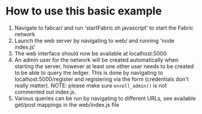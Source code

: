 # How to use this basic example
1. Navigate to fabcar/ and run 'startFabric.sh javascript' to start the Fabric network
2. Launch the web server by navigating to web/ and running 'node index.js'
3. The web interface should now be available at localhost:5000
4. An admin user for the network will be created automatically when starting the server, however at least one other user needs to be created to be able to query the ledger. This is done by navigating to localhost:5000/register and registering via the form (credentials don't really matter).
NOTE: please make sure ```enroll_admin()``` is not commented out index.js.
5. Various queries can be run by navigating to different URLs, see available get/post mappings in the web/index.js file

